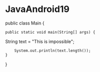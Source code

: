 # JavaAndroid19
public class Main {

    public static void main(String[] args) {
String text = "This is impossible";

        System.out.println(text.length());
    }
}
